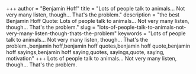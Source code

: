 +++
author = "Benjamin Hoff"
title = "Lots of people talk to animals... Not very many listen, though... That's the problem."
description = "the best Benjamin Hoff Quote: Lots of people talk to animals... Not very many listen, though... That's the problem."
slug = "lots-of-people-talk-to-animals-not-very-many-listen-though-thats-the-problem"
keywords = "Lots of people talk to animals... Not very many listen, though... That's the problem.,benjamin hoff,benjamin hoff quotes,benjamin hoff quote,benjamin hoff sayings,benjamin hoff saying,quotes, sayings,quote, saying, motivation"
+++
Lots of people talk to animals... Not very many listen, though... That's the problem.
